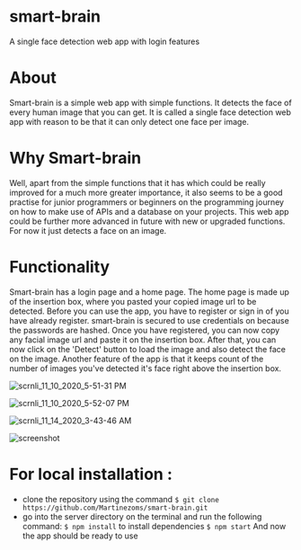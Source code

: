 # smart-brain
A single face detection web app with login features

# About
  Smart-brain is a simple web app with simple functions. It detects the face of every human image that you can get. It is called a single face detection web app with reason to be that it can only detect one face per image.
  
# Why Smart-brain
  Well, apart from the simple functions that it has which could be really improved for a much more greater importance, it also seems  to be a good practise for junior programmers or beginners on the programming journey on how to make use of APIs and a database on your projects. This web app could be further more advanced in future with new or upgraded functions. For now it just detects a face on an image.
  
# Functionality
  Smart-brain has a login page and a home page. The home page is made up of the insertion box, where you pasted your copied image url to be detected. Before you can use the app, you have to register or sign in of you have already register. smart-brain is secured to use credentials on because the passwords are hashed. Once you have registered, you can now copy any facial image url and paste it on the insertion box. After that, you can now click on the 'Detect' button to load the image and also detect the face on the image. Another feature of the app is that it keeps count of the number of images you've detected it's face right above the insertion box.
  
  ![scrnli_11_10_2020_5-51-31 PM](https://user-images.githubusercontent.com/65704793/99138701-caf1da00-2632-11eb-9a27-506603458a3c.png)
 
  
  ![scrnli_11_10_2020_5-52-07 PM](https://user-images.githubusercontent.com/65704793/99138872-4607c000-2634-11eb-90ee-5dbb0b2fb686.png)
  
  
  ![scrnli_11_14_2020_3-43-46 AM](https://user-images.githubusercontent.com/65704793/99138907-9717b400-2634-11eb-9f87-ba1d6ce90eb3.png)
  
  
  ![screenshot](https://user-images.githubusercontent.com/65704793/99139046-a9deb880-2635-11eb-9867-2d5157d9a41b.png)
  
  

# For local installation :
- clone the repository using the command ```$ git clone https://github.com/Martinezoms/smart-brain.git ```
- go into the server directory on the terminal and run the following command:
```$ npm install``` to install dependencies
```$ npm start```
And now the app should be ready to use

  
